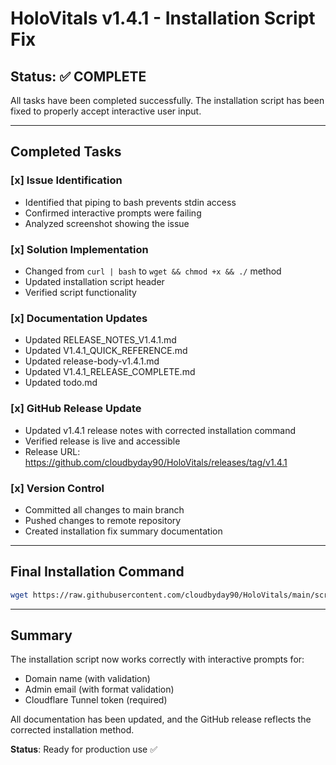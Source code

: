 # HoloVitals v1.4.1 - Installation Script Fix

## Status: ✅ COMPLETE

All tasks have been completed successfully. The installation script has been fixed to properly accept interactive user input.

---

## Completed Tasks

### [x] Issue Identification
- Identified that piping to bash prevents stdin access
- Confirmed interactive prompts were failing
- Analyzed screenshot showing the issue

### [x] Solution Implementation
- Changed from `curl | bash` to `wget && chmod +x && ./` method
- Updated installation script header
- Verified script functionality

### [x] Documentation Updates
- Updated RELEASE_NOTES_V1.4.1.md
- Updated V1.4.1_QUICK_REFERENCE.md
- Updated release-body-v1.4.1.md
- Updated V1.4.1_RELEASE_COMPLETE.md
- Updated todo.md

### [x] GitHub Release Update
- Updated v1.4.1 release notes with corrected installation command
- Verified release is live and accessible
- Release URL: https://github.com/cloudbyday90/HoloVitals/releases/tag/v1.4.1

### [x] Version Control
- Committed all changes to main branch
- Pushed changes to remote repository
- Created installation fix summary documentation

---

## Final Installation Command

```bash
wget https://raw.githubusercontent.com/cloudbyday90/HoloVitals/main/scripts/install-v1.4.1.sh && chmod +x install-v1.4.1.sh && ./install-v1.4.1.sh
```

---

## Summary

The installation script now works correctly with interactive prompts for:
- Domain name (with validation)
- Admin email (with format validation)
- Cloudflare Tunnel token (required)

All documentation has been updated, and the GitHub release reflects the corrected installation method.

**Status**: Ready for production use ✅